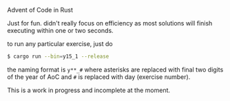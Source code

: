 Advent of Code in Rust

Just for fun. didn't really focus on efficiency as most solutions will finish executing within one or two seconds. 

to run any particular exercise, just do 
```sh
$ cargo run --bin=y15_1 --release
```
the naming format is `y**_#` where asterisks are replaced with final two digits of the year of AoC and `#` is replaced with day (exercise number). 

This is a work in progress and incomplete at the moment. 